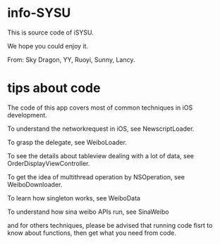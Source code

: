 info-SYSU
=========

This is source code of iSYSU.

We hope you could enjoy it.

From: Sky Dragon, YY, Ruoyi, Sunny, Lancy.


tips about code
=========

The code of this app covers most of common techniques in iOS development. 

To understand the networkrequest in iOS, see NewscriptLoader.

To grasp the delegate, see WeiboLoader.

To see the details about tableview dealing with a lot of data, see OrderDisplayViewController.

To get the idea of multithread operation by NSOperation, see WeiboDownloader.

To learn how singleton works, see WeiboData

To understand how sina weibo APIs run, see SinaWeibo

and for others techniques, please be advised that running code fisrt to know about functions, then get what you need from code.





